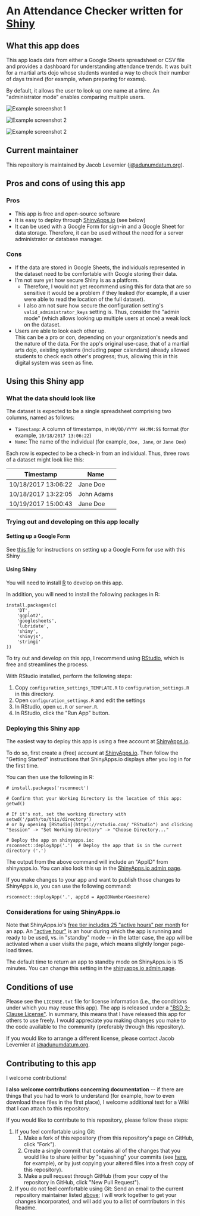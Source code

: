 # An Attendance Checker written for [Shiny](http://shiny.rstudio.com/ "Shiny GitHub Page")

## What this app does

This app loads data from either a Google Sheets spreadsheet or CSV file and provides a dashboard for understanding attendance trends. It was built for a martial arts dojo whose students wanted a way to check their number of days trained (for example, when preparing for exams).

By default, it allows the user to look up one name at a time. An "administrator mode" enables comparing multiple users.

![Example screenshot 1](example_screenshots/shiny_app/screenshot1.png)

![Example screenshot 2](example_screenshots/shiny_app/screenshot2.png)

![Example screenshot 2](example_screenshots/shiny_app/screenshot3.png)

## Current maintainer

This repository is maintained by Jacob Levernier (<j@adunumdatum.org>).

## Pros and cons of using this app

### Pros

- This app is free and open-source software
- It is easy to deploy through [ShinyApps.io](https://www.shinyapps.io "ShinyApps.io") (see below)
- It can be used with a Google Form for sign-in and a Google Sheet for data storage. Therefore, it can be used without the need for a server administrator or database manager.

### Cons

- If the data are stored in Google Sheets, the individuals represented in the dataset need to be comfortable with Google storing their data.
- I'm not sure yet how secure Shiny is as a platform.
    - Therefore, I would not yet recommend using this for data that are so sensitive it would be a problem if they leaked (for example, if a user were able to read the location of the full dataset).
    - I also am not sure how secure the configuration setting's `valid_administrator_keys` setting is. Thus, consider the "admin mode" (which allows looking up multiple users at once) a weak lock on the dataset.
- Users are able to look each other up.  
  This can be a pro or con, depending on your organization's needs and the nature of the data. For the app's original use-case, that of a martial arts dojo, existing systems (including paper calendars) already allowed students to check each other's progress; thus, allowing this in this digital system was seen as fine.

## Using this Shiny app

### What the data should look like

The dataset is expected to be a single spreadsheet comprising two columns, named as follows:

- `Timestamp`: A column of timestamps, in `MM/DD/YYYY HH:MM:SS` format (for example, `10/18/2017 13:06:22`)
- `Name`: The name of the individual (for example, `Doe, Jane`, or `Jane Doe`)

Each row is expected to be a check-in from an individual. Thus, three rows of a dataset might look like this:

|      Timestamp      |    Name    |
|---------------------|------------|
| 10/18/2017 13:06:22 | Jane Doe   |
| 10/18/2017 13:22:05 | John Adams |
| 10/19/2017 15:00:43 | Jane Doe   |

### Trying out and developing on this app locally

#### Setting up a Google Form

See [this file](setting_up_a_google_form.md "Instructions on setting up a Google Form for use with this Shiny app") for instructions on setting up a Google Form for use with this Shiny

#### Using Shiny

You will need to install [R](https://r-project.org "R Project") to develop on this app.

In addition, you will need to install the following packages in R:

```{r}
install.packages(c(
	'DT',
	'ggplot2',
	'googlesheets',
	'lubridate',
	'shiny',
	'shinyjs',
	'stringi'
))
```

To try out and develop on this app, I recommend using [RStudio](https://rstudio.com/ "RStudio"), which is free and streamlines the process.

With RStudio installed, perform the following steps:

1. Copy `configuration_settings_TEMPLATE.R` to `configuration_settings.R` in this directory.
2. Open `configuration_settings.R` and edit the settings
3. In RStudio, open `ui.R` or `server.R`.
4. In RStudio, click the "Run App" button.

### Deploying this Shiny app

The easiest way to deploy this app is using a free account at [ShinyApps.io](https://www.shinyapps.io/ "ShinyApps.io").

To do so, first create a (free) account at [ShinyApps.io](https://www.shinyapps.io/ "ShinyApps.io"). Then follow the "Getting Started" instructions that ShinyApps.io displays after you log in for the first time.

You can then use the following in R:

```{r}
# install.packages('rsconnect')

# Confirm that your Working Directory is the location of this app:
getwd()

# If it's not, set the working directory with
setwd('/path/to/this/directory')
# or by opening [RStudio](https://rstudio.com/ "RStudio") and clicking "Session" -> "Set Working Directory" -> "Choose Directory..."

# Deploy the app on shinyapps.io:
rsconnect::deployApp('.')  # Deploy the app that is in the current directory ('.')
```

The output from the above command will include an "AppID" from shinyapps.io. You can also look this up in the [ShinyApps.io admin page](https://www.shinyapps.io/admin/ "ShinyApps.io Admin page").

If you make changes to your app and want to publish those changes to ShinyApps.io, you can use the following command:

```
rsconnect::deployApp('.', appId = AppIDNumberGoesHere)
```

### Considerations for using ShinyApps.io

Note that ShinyApps.io's [free tier includes 25 "active hours" per month](http://www.shinyapps.io/ "ShinyApps main page, including pricing information") for an app. An ["active hour"](https://support.rstudio.com/hc/en-us/articles/217717407-What-is-an-Active-Hour-for-shinyapps-io- "Shiny 'Active Hours' definition") is an hour during which the app is running and ready to be used, vs. in "standby" mode -- in the latter case, the app will be activated when a user visits the page, which means slightly longer page-load times.

The default time to return an app to standby mode on ShinyApps.io is 15 minutes. You can change this setting in the [shinyapps.io admin page](https://www.shinyapps.io/admin/ "ShinyApps.io Admin page").

## Conditions of use

Please see the `LICENSE.txt` file for license information (i.e., the conditions under which you may reuse this app). The app is released under a ["BSD 3-Clause License"](https://tldrlegal.com/license/bsd-3-clause-license-(revised) "TLDR Legal: 'BSD 3-Clause License (Revised)'"). In summary, this means that I have released this app for others to use freely. I would appreciate you making changes you make to the code available to the community (preferably through this repository).

If you would like to arrange a different license, please contact Jacob Levernier at <j@adunumdatum.org>.

## Contributing to this app

I welcome contributions!

**I also welcome contributions concerning documentation** -- if there are things that you had to work to understand (for example, how to even download these files in the first place), I welcome additional text for a Wiki that I can attach to this repository.

If you would like to contribute to this repository, please follow these steps:

1. If you feel comfortable using Git:
    1. Make a fork of this repository (from this repository's page on GitHub, click "Fork").
    1. Create a single commit that contains all of the changes that you would like to share (either by "squashing" your commits (see [here](http://stackoverflow.com/a/5189600 'StackOverflow: Squash my last X commits together using Git'), for example), or by just copying your altered files into a fresh copy of this repository).
    1. Make a pull request through GitHub (from your copy of the repository in GitHub, click "New Pull Request").
1. If you do not feel comfortable using Git: Send an email to the current repository maintainer listed [above](#current-maintainer 'Current maintainer'); I will work together to get your changes incorporated, and will add you to a list of contributors in this Readme.
